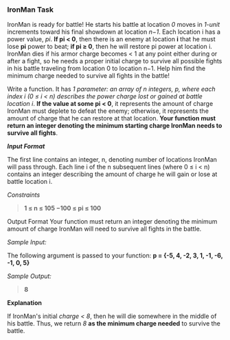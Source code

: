 ###  IronMan Task

IronMan is ready for battle! He starts his battle at location *0* moves in *1-unit* increments toward his final showdown at location *n−1*. Each location i has a power value, *pi*. **If pi < 0**, then there is an enemy at location **i** that he must lose **pi** power to beat; **if pi ≥ 0**, then he will restore pi power at location i. IronMan dies if his armor charge becomes < 1 at any point either during or after a fight, so he needs a proper initial charge to survive all possible fights in his battle traveling from location 0 to location n−1. Help him find the minimum charge needed to survive all fights in the battle!

Write a function. It has *1 parameter: an array of n integers, p, where each index i (0 ≤ i < n) describes the power charge lost or gained at battle location i*. **If the value at some pi < 0**, it represents the amount of charge IronMan must deplete to defeat the enemy; otherwise, it represents the amount of charge that he can restore at that location. **Your function must return an integer denoting the minimum starting charge IronMan needs to survive all fights**.

***Input Format***

The first line contains an integer, n, denoting number of locations IronMan will pass through. Each line i of the n subsequent lines (where 0 ≤ i < n) contains an integer describing the amount of charge he will gain or lose at battle location i.

*Constraints*

> **1 ≤ n ≤ 105 −100 ≤ pi ≤ 100**

Output Format
Your function must return an integer denoting the minimum amount of charge IronMan will need to survive all fights in the battle.

*Sample Input:*

The following argument is passed to your function: **p = {-5, 4, -2, 3, 1, -1, -6, -1, 0, 5}**

*Sample Output:*

> **8**

**Explanation**

If IronMan's initial *charge < 8*, then he will die somewhere in the middle of his battle. Thus, we return *8* **as the minimum charge needed** to survive the battle.
